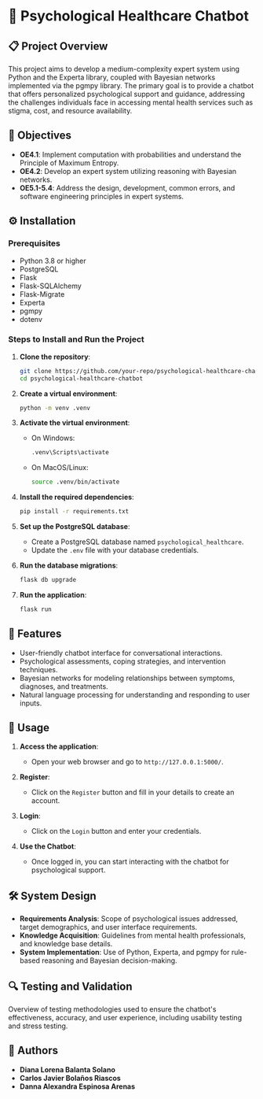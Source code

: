 # 🤖 Psychological Healthcare Chatbot

## 📋 Project Overview

This project aims to develop a medium-complexity expert system using Python and the Experta library, coupled with Bayesian networks implemented via the pgmpy library. The primary goal is to provide a chatbot that offers personalized psychological support and guidance, addressing the challenges individuals face in accessing mental health services such as stigma, cost, and resource availability.

## 🎯 Objectives

- **OE4.1**: Implement computation with probabilities and understand the Principle of Maximum Entropy.
- **OE4.2**: Develop an expert system utilizing reasoning with Bayesian networks.
- **OE5.1-5.4**: Address the design, development, common errors, and software engineering principles in expert systems.

## ⚙️ Installation

### Prerequisites

- Python 3.8 or higher
- PostgreSQL
- Flask
- Flask-SQLAlchemy
- Flask-Migrate
- Experta
- pgmpy
- dotenv

### Steps to Install and Run the Project

1. **Clone the repository**:
    ```bash
    git clone https://github.com/your-repo/psychological-healthcare-chatbot.git
    cd psychological-healthcare-chatbot
    ```

2. **Create a virtual environment**:
    ```bash
    python -m venv .venv
    ```

3. **Activate the virtual environment**:
    - On Windows:
      ```bash
      .venv\Scripts\activate
      ```
    - On MacOS/Linux:
      ```bash
      source .venv/bin/activate
      ```

4. **Install the required dependencies**:
    ```bash
    pip install -r requirements.txt
    ```

5. **Set up the PostgreSQL database**:
    - Create a PostgreSQL database named `psychological_healthcare`.
    - Update the `.env` file with your database credentials.

6. **Run the database migrations**:
    ```bash
    flask db upgrade
    ```

7. **Run the application**:
    ```bash
    flask run
    ```

## 🌟 Features

- User-friendly chatbot interface for conversational interactions.
- Psychological assessments, coping strategies, and intervention techniques.
- Bayesian networks for modeling relationships between symptoms, diagnoses, and treatments.
- Natural language processing for understanding and responding to user inputs.

## 🚀 Usage

1. **Access the application**:
    - Open your web browser and go to `http://127.0.0.1:5000/`.
    
2. **Register**:
    - Click on the `Register` button and fill in your details to create an account.
    
3. **Login**:
    - Click on the `Login` button and enter your credentials.

4. **Use the Chatbot**:
    - Once logged in, you can start interacting with the chatbot for psychological support.

## 🛠️ System Design

- **Requirements Analysis**: Scope of psychological issues addressed, target demographics, and user interface requirements.
- **Knowledge Acquisition**: Guidelines from mental health professionals, and knowledge base details.
- **System Implementation**: Use of Python, Experta, and pgmpy for rule-based reasoning and Bayesian decision-making.

## 🔍 Testing and Validation

Overview of testing methodologies used to ensure the chatbot's effectiveness, accuracy, and user experience, including usability testing and stress testing.

## 👥 Authors

- **Diana Lorena Balanta Solano**
- **Carlos Javier Bolaños Riascos**
- **Danna Alexandra Espinosa Arenas**
